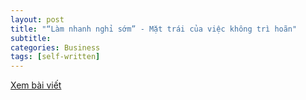 ```yaml
---
layout: post
title: "“Làm nhanh nghỉ sớm” - Mặt trái của việc không trì hoãn"
subtitle:
categories: Business
tags: [self-written]
---
```

[Xem bài viết](https://vietcetera.com/vn/lam-nhanh-nghi-som-mat-trai-cua-viec-khong-tri-hoan)
